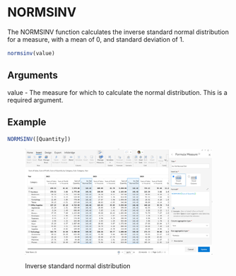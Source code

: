 # NORMSINV

The NORMSINV function calculates the inverse standard normal distribution for a measure, with a mean of 0, and standard deviation of 1.

```javascript
normsinv(value)
```

## Arguments

value - The measure for which to calculate the normal distribution. This is a required argument.

## Example

```javascript
NORMSINV([Quantity])
```

<figure><img src="../../.gitbook/assets/image (3) (1) (1) (1).png" alt=""><figcaption><p>Inverse standard normal distribution</p></figcaption></figure>
